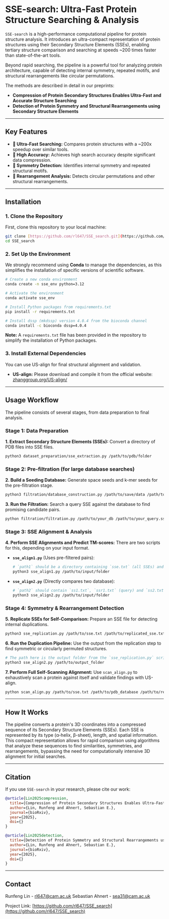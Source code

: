 # SSE-search: Ultra-Fast Protein Structure Searching & Analysis

`SSE-search` is a high-performance computational pipeline for protein structure analysis. It introduces an ultra-compact representation of protein structures using their Secondary Structure Elements (SSEs), enabling tertiary structure comparison and searching at speeds ~200 times faster than state-of-the-art tools.

Beyond rapid searching, the pipeline is a powerful tool for analyzing protein architecture, capable of detecting internal symmetry, repeated motifs, and structural rearrangements like circular permutations.

The methods are described in detail in our preprints:
* **Compression of Protein Secondary Structures Enables Ultra-Fast and Accurate Structure Searching**
* **Detection of Protein Symmetry and Structural Rearrangements using Secondary Structure Elements**



---

## Key Features

* **🚀 Ultra-Fast Searching:** Compares protein structures with a ~200x speedup over similar tools.
* **🎯 High Accuracy:** Achieves high search accuracy despite significant data compression.
* **🧬 Symmetry Detection:** Identifies internal symmetry and repeated structural motifs.
* **🔄 Rearrangement Analysis:** Detects circular permutations and other structural rearrangements.

---

## Installation

### 1. Clone the Repository
First, clone this repository to your local machine:
```bash
git clone [https://github.com/rl647/SSE_search.git](https://github.com/rl647/SSE_search.git)
cd SSE_search
```

### 2. Set Up the Environment

We strongly recommend using **Conda** to manage the dependencies, as this simplifies the installation of specific versions of scientific software.

```bash
# Create a new conda environment
conda create -n sse_env python=3.12

# Activate the environment
conda activate sse_env

# Install Python packages from requirements.txt
pip install -r requirements.txt

# Install dssp (mkdssp) version 4.0.4 from the bioconda channel
conda install -c bioconda dssp=4.0.4
```
**Note:** A `requirements.txt` file has been provided in the repository to simplify the installation of Python packages.

### 3. Install External Dependencies

You can use US-align for final structural alignment and validation.
* **US-align:** Please download and compile it from the official website: [zhanggroup.org/US-align/](https://zhanggroup.org/US-align/)

---

## Usage Workflow

The pipeline consists of several stages, from data preparation to final analysis.

### Stage 1: Data Preparation

**1. Extract Secondary Structure Elements (SSEs):**
Convert a directory of PDB files into SSE files.
```bash
python3 dataset_preparation/sse_extraction.py /path/to/pdb/folder
```

### Stage 2: Pre-filtration (for large database searches)

**2. Build a Seeding Database:**
Generate space seeds and k-mer seeds for the pre-filtration stage.
```bash
python3 filtration/database_construction.py /path/to/save/data /path/to/sse_files
```

**3. Run the Filtration:**
Search a query SSE against the database to find promising candidate pairs.
```bash
python filtration/filtration.py /path/to/your_db /path/to/your_query.sse /path/to/output.txt
```

### Stage 3: SSE Alignment & Analysis

**4. Perform SSE Alignments and Predict TM-scores:**
There are two scripts for this, depending on your input format.
* **`sse_align1.py`** (Uses pre-filtered pairs):
    ```bash
    # `path1` should be a directory containing `sse.txt` (all SSEs) and `sp.txt` (candidate pairs from filtration).
    python3 sse_align1.py /path/to/input/folder
    ```
* **`sse_align2.py`** (Directly compares two database):
    ```bash
    # `path2` should contain `ss1.txt`, `ssr1.txt` (query) and `ss2.txt`, `ssr2.txt` (target).
    python3 sse_align2.py /path/to/input/folder
    ```

### Stage 4: Symmetry & Rearrangement Detection

**5. Replicate SSEs for Self-Comparison:**
Prepare an SSE file for detecting internal duplications.
```bash
python3 sse_replication.py /path/to/sse.txt /path/to/replicated_sse.txt /path/to/output_folder
```

**6. Run the Duplication Pipeline:**
Use the output from the replication step to find symmetric or circularly permuted structures.
```bash
# The path here is the output folder from the `sse_replication.py` script.
python3 sse_align2.py /path/to/output_folder
```

**7. Perform Full Self-Scanning Alignment:**
Use `scan_align.py` to exhaustively scan a protein against itself and validate findings with US-align.
```bash
python scan_align.py /path/to/sse.txt /path/to/pdb_database /path/to/results_folder --us_align_path /path/to/US-align
```
---

## How It Works

The pipeline converts a protein's 3D coordinates into a compressed sequence of its Secondary Structure Elements (SSEs). Each SSE is represented by its type (α-helix, β-sheet), length, and spatial information. This compact representation allows for rapid comparison using algorithms that analyze these sequences to find similarities, symmetries, and rearrangements, bypassing the need for computationally intensive 3D alignment for initial searches.

---

## Citation

If you use `SSE-search` in your research, please cite our work:

```bibtex
@article{Lin2025compression,
  title={Compression of Protein Secondary Structures Enables Ultra-Fast and Accurate Structure Searching},
  author={Lin, Runfeng and Ahnert, Sebastian E.},
  journal={bioRxiv},
  year={2025},
  doi={}
}

@article{Lin2025detection,
  title={Detection of Protein Symmetry and Structural Rearrangements using Secondary Structure Elements},
  author={Lin, Runfeng and Ahnert, Sebastian E.},
  journal={bioRxiv},
  year={2025},
  doi={}
}
```

---

## Contact

Runfeng Lin - [rl647@cam.ac.uk](mailto:rl647@cam.ac.uk)
Sebastian Ahnert - [sea31@cam.ac.uk](mailto:sea31@cam.ac.uk)

Project Link: [https://github.com/rl647/SSE_search](https://github.com/rl647/SSE_search)
